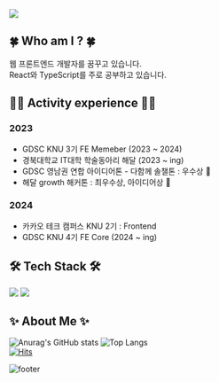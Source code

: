 <img src="https://capsule-render.vercel.app/api?type=Venom&color=gradient&height=150&section=header&text=Hi%20there!&fontSize=70&fontColor=1f2329" />

## 🍀 Who am I ? 🍀
웹 프론트엔드 개발자를 꿈꾸고 있습니다. <br>
React와 TypeScript를 주로 공부하고 있습니다.

## 🤹‍♀️ Activity experience 🤹‍♀️
### 2023
- GDSC KNU 3기 FE Memeber (2023 ~ 2024)
- 경북대학교 IT대학 학술동아리 해달 (2023 ~ ing)
- GDSC 영남권 연합 아이디어톤 - 다함께 솔챌톤 : 우수상 🏅 
- 해달 growth 해커톤 : 최우수상, 아이디어상 🏅

### 2024
- 카카오 테크 캠퍼스 KNU 2기 : Frontend
- GDSC KNU 4기 FE Core (2024 ~ ing)

## 🛠 Tech Stack 🛠
<img src="https://img.shields.io/badge/React-61DAFB?style=flat-square&logo=React&logoColor=white"/> <img src="https://img.shields.io/badge/TypeScript-3178C6?style=flat-square&logo=TypeScript&logoColor=white"/>

## ✨ About Me ✨
![Anurag's GitHub stats](https://github-readme-stats.vercel.app/api?username=Dobbymin&show_icons=true&theme=dracula) ![Top Langs](https://github-readme-stats.vercel.app/api/top-langs/?username=Dobbymin&layout=compact&theme=tokyonight)
<br>
[![Hits](https://hits.seeyoufarm.com/api/count/incr/badge.svg?url=https%3A%2F%2Fgithub.com%2FDobbymin%2F&count_bg=%233DB7C8&title_bg=%23555555&icon=github.svg&icon_color=%23E7E7E7&title=Github&edge_flat=false)](https://hits.seeyoufarm.com)

![footer](https://capsule-render.vercel.app/api?type=waving&color=auto&height=100&section=footer)

